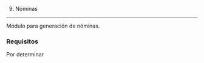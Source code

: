 9. Nóminas
---------------------------
Módulo para generación de nóminas.

### Requisitos

Por determinar
